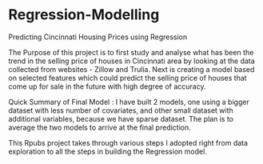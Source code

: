 # Regression-Modelling
Predicting Cincinnati Housing Prices using Regression


The Purpose of this project is to first study and analyse what has been the trend in the selling price of houses in Cincinnati area by looking at the data collected from websites - Zillow and Trulia. Next is creating a model based on selected features which could predict the selling price of houses that come up for sale in the future with high degree of accuracy.

Quick Summary of Final Model : I have built 2 models, one using a bigger dataset with less number of covariates, and other small dataset with additional variables, because we have sparse dataset. The plan is to average the two models to arrive at the final prediction.

This Rpubs project takes through various steps I adopted right from data exploration to all the steps in building the Regression model.
